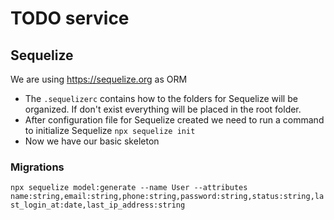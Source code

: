 # TODO service

## Sequelize
We are using 
https://sequelize.org as ORM

- The `.sequelizerc` contains how to the folders for Sequelize will be organized. If don't exist everything will be placed in the root folder.
- After configuration file for Sequelize created we need to run a command to initialize Sequelize `npx sequelize init`
- Now we have our basic skeleton

### Migrations
`npx sequelize model:generate --name User --attributes name:string,email:string,phone:string,password:string,status:string,last_login_at:date,last_ip_address:string`
